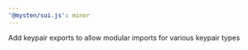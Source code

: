 ```yaml
---
'@mysten/sui.js': minor
---
```


Add keypair exports to allow modular imports for various keypair types
